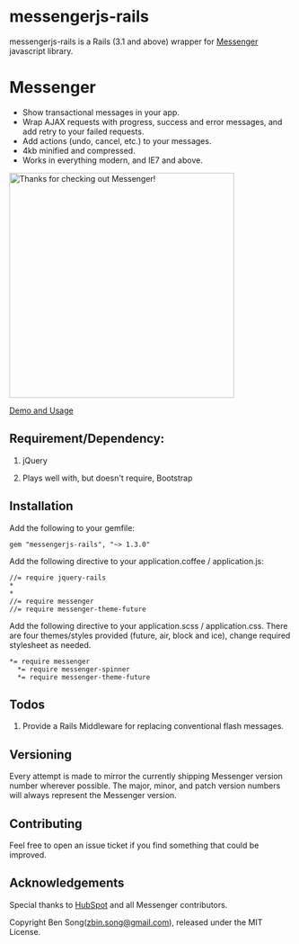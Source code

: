 # messengerjs-rails

messengerjs-rails is a Rails (3.1 and above) wrapper for [Messenger](http://github.hubspot.com/messenger/) javascript library.

# Messenger

- Show transactional messages in your app.
- Wrap AJAX requests with progress, success and error messages, and add retry to your failed requests.
- Add actions (undo, cancel, etc.) to your messages.
- 4kb minified and compressed.
- Works in everything modern, and IE7 and above.

<a href="http://hubspot.github.com/messenger">
  <img src="https://raw.github.com/HubSpot/messenger/f500e931fe7099da460aaf9b5c1013f377e40775/images/messenger_preview.png" title="Thanks for checking out Messenger!" width="400px" style="max-width: 400px"/>
</a>

[Demo and Usage](http://hubspot.github.com/messenger)

## Requirement/Dependency:

1. jQuery

2. Plays well with, but doesn't require, Bootstrap

## Installation

Add the following to your gemfile:

    gem "messengerjs-rails", "~> 1.3.0"

Add the following directive to your application.coffee / application.js:   

    //= require jquery-rails
    *
    *
    //= require messenger
    //= require messenger-theme-future

Add the following directive to your application.scss / application.css. There are four themes/styles provided (future, air, block and ice), change required stylesheet as needed.

    *= require messenger
 	  *= require messenger-spinner
 	  *= require messenger-theme-future

## Todos

1. Provide a Rails Middleware for replacing conventional flash messages.  

## Versioning

Every attempt is made to mirror the currently shipping Messenger version number wherever possible.
The major, minor, and patch version numbers will always represent the Messenger version.

## Contributing

Feel free to open an issue ticket if you find something that could be improved.

## Acknowledgements

Special thanks to [HubSpot](http://dev.hubspot.com/) and all Messenger contributors.

Copyright Ben Song(zbin.song@gmail.com), released under the MIT License.
